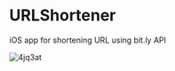 # URLShortener
iOS app for shortening URL using bit.ly API

![4jq3at](https://user-images.githubusercontent.com/45397046/97094813-b1bfc400-1658-11eb-845e-1c49264feb89.gif)
